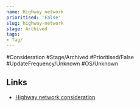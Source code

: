 ```yaml
---
name: Highway network
prioritised: 'False'
slug: highway-network
stage: Archived
tags:
- Tag/
---
```


#Consideration #Stage/Archived #Prioritised/False #UpdateFrequency/Unknown #OS/Unknown



## Links

* [Highway network consideration](https://design.planning.data.gov.uk/planning-consideration/highway-network)